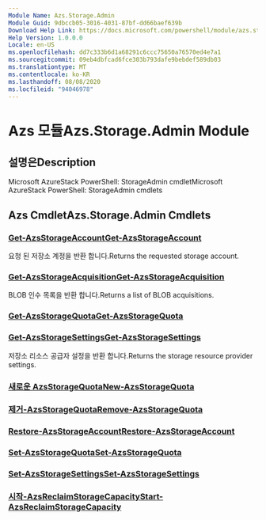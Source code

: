 ```yaml
---
Module Name: Azs.Storage.Admin
Module Guid: 9dbccb05-3016-4031-87bf-dd66baef639b
Download Help Link: https://docs.microsoft.com/powershell/module/azs.storage.admin
Help Version: 1.0.0.0
Locale: en-US
ms.openlocfilehash: dd7c333b6d1a68291c6ccc75650a76570ed4e7a1
ms.sourcegitcommit: 09eb4dbfcad6fce303b793dafe9bebdef589db03
ms.translationtype: MT
ms.contentlocale: ko-KR
ms.lasthandoff: 08/08/2020
ms.locfileid: "94046978"
---
```

# <span data-ttu-id="81800-101">Azs 모듈</span><span class="sxs-lookup"><span data-stu-id="81800-101">Azs.Storage.Admin Module</span></span>
## <span data-ttu-id="81800-102">설명은</span><span class="sxs-lookup"><span data-stu-id="81800-102">Description</span></span>
<span data-ttu-id="81800-103">Microsoft AzureStack PowerShell: StorageAdmin cmdlet</span><span class="sxs-lookup"><span data-stu-id="81800-103">Microsoft AzureStack PowerShell: StorageAdmin cmdlets</span></span>

## <span data-ttu-id="81800-104">Azs Cmdlet</span><span class="sxs-lookup"><span data-stu-id="81800-104">Azs.Storage.Admin Cmdlets</span></span>
### [<span data-ttu-id="81800-105">Get-AzsStorageAccount</span><span class="sxs-lookup"><span data-stu-id="81800-105">Get-AzsStorageAccount</span></span>](Get-AzsStorageAccount.md)
<span data-ttu-id="81800-106">요청 된 저장소 계정을 반환 합니다.</span><span class="sxs-lookup"><span data-stu-id="81800-106">Returns the requested storage account.</span></span>

### [<span data-ttu-id="81800-107">Get-AzsStorageAcquisition</span><span class="sxs-lookup"><span data-stu-id="81800-107">Get-AzsStorageAcquisition</span></span>](Get-AzsStorageAcquisition.md)
<span data-ttu-id="81800-108">BLOB 인수 목록을 반환 합니다.</span><span class="sxs-lookup"><span data-stu-id="81800-108">Returns a list of BLOB acquisitions.</span></span>

### [<span data-ttu-id="81800-109">Get-AzsStorageQuota</span><span class="sxs-lookup"><span data-stu-id="81800-109">Get-AzsStorageQuota</span></span>](Get-AzsStorageQuota.md)


### [<span data-ttu-id="81800-110">Get-AzsStorageSettings</span><span class="sxs-lookup"><span data-stu-id="81800-110">Get-AzsStorageSettings</span></span>](Get-AzsStorageSettings.md)
<span data-ttu-id="81800-111">저장소 리소스 공급자 설정을 반환 합니다.</span><span class="sxs-lookup"><span data-stu-id="81800-111">Returns the storage resource provider settings.</span></span>

### [<span data-ttu-id="81800-112">새로운 AzsStorageQuota</span><span class="sxs-lookup"><span data-stu-id="81800-112">New-AzsStorageQuota</span></span>](New-AzsStorageQuota.md)


### [<span data-ttu-id="81800-113">제거-AzsStorageQuota</span><span class="sxs-lookup"><span data-stu-id="81800-113">Remove-AzsStorageQuota</span></span>](Remove-AzsStorageQuota.md)


### [<span data-ttu-id="81800-114">Restore-AzsStorageAccount</span><span class="sxs-lookup"><span data-stu-id="81800-114">Restore-AzsStorageAccount</span></span>](Restore-AzsStorageAccount.md)


### [<span data-ttu-id="81800-115">Set-AzsStorageQuota</span><span class="sxs-lookup"><span data-stu-id="81800-115">Set-AzsStorageQuota</span></span>](Set-AzsStorageQuota.md)


### [<span data-ttu-id="81800-116">Set-AzsStorageSettings</span><span class="sxs-lookup"><span data-stu-id="81800-116">Set-AzsStorageSettings</span></span>](Set-AzsStorageSettings.md)


### [<span data-ttu-id="81800-117">시작-AzsReclaimStorageCapacity</span><span class="sxs-lookup"><span data-stu-id="81800-117">Start-AzsReclaimStorageCapacity</span></span>](Start-AzsReclaimStorageCapacity.md)


